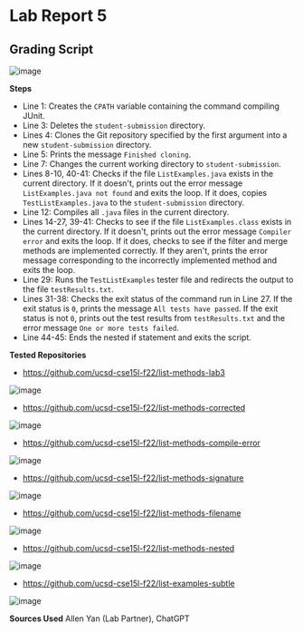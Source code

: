 # Lab Report 5

**Grading Script**
-
![image](https://user-images.githubusercontent.com/122562296/224136775-6c70c990-b73c-493e-9b59-a4c6c9e035a0.png)

**Steps**

* Line 1: Creates the `CPATH` variable containing the command compiling JUnit.
* Line 3: Deletes the `student-submission` directory.
* Lines 4: Clones the Git repository specified by the first argument into a new `student-submission` directory.
* Line 5: Prints the message `Finished cloning`.
* Line 7: Changes the current working directory to `student-submission`.
* Lines 8-10, 40-41: Checks if the file `ListExamples.java` exists in the current directory. If it doesn't, prints out the error message `ListExamples.java not found` and exits the loop. If it does, copies `TestListExamples.java` to the `student-submission` directory.
* Line 12: Compiles all `.java` files in the current directory.
* Lines 14-27, 39-41: Checks to see if the file `ListExamples.class` exists in the current directory. If it doesn't, prints out the error message `Compiler error` and exits the loop. If it does, checks to see if the filter and merge methods are implemented correctly. If they aren't, prints the error message corresponding to the incorrectly implemented method and exits the loop.
* Line 29: Runs the `TestListExamples` tester file and redirects the output to the file `testResults.txt`.
* Lines 31-38: Checks the exit status of the command run in Line 27. If the exit status is `0`, prints the message `All tests have passed`. If the exit status is not `0`, prints out the test results from `testResults.txt` and the error message `One or more tests failed`.
* Line 44-45: Ends the nested if statement and exits the script.

**Tested Repositories**

* https://github.com/ucsd-cse15l-f22/list-methods-lab3

![image](https://user-images.githubusercontent.com/122562296/224137439-ab8165b1-0c1f-4592-a604-f455f3c29ca6.png)

* https://github.com/ucsd-cse15l-f22/list-methods-corrected

![image](https://user-images.githubusercontent.com/122562296/224137622-41f5f2b9-e2e6-4357-bbb0-9cdd9eff207f.png)

* https://github.com/ucsd-cse15l-f22/list-methods-compile-error

![image](https://user-images.githubusercontent.com/122562296/224137743-5a4436a0-5ffc-4d02-9e42-ce66483112e4.png)

* https://github.com/ucsd-cse15l-f22/list-methods-signature

![image](https://user-images.githubusercontent.com/122562296/224137858-2d4f723c-adf9-419a-8a7e-d0142a8c918a.png)

* https://github.com/ucsd-cse15l-f22/list-methods-filename

![image](https://user-images.githubusercontent.com/122562296/224137960-ce1b30a7-e0c8-4aed-a750-681bc0b9bae3.png)

* https://github.com/ucsd-cse15l-f22/list-methods-nested

![image](https://user-images.githubusercontent.com/122562296/224138036-279c713d-0299-4444-87af-0e97bbf96534.png)

* https://github.com/ucsd-cse15l-f22/list-examples-subtle

![image](https://user-images.githubusercontent.com/122562296/224138258-f2f99e90-9a74-43ef-8ee7-b8e6ebaea98d.png)

**Sources Used**
Allen Yan (Lab Partner), ChatGPT

